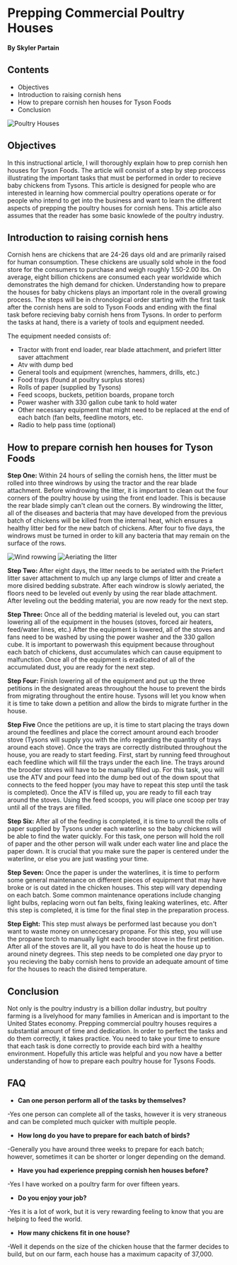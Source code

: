 
# Prepping Commercial Poultry Houses
**By Skyler Partain**

## Contents
- Objectives
- Introduction to raising cornish hens 
- How to prepare cornish hen houses for Tyson Foods
- Conclusion

![Poultry Houses](https://www.consumerreports.org/content/dam/cro/magazine-articles/2014/February/CR022K14-Chickens_1A.jpg)

## Objectives 

In this instructional article, I will thoroughly explain how to prep cornish hen houses for Tyson Foods. The article will consist of a step by step proccess illustrating the important tasks that must be performed in order to recieve baby chickens from Tysons. This article is designed for people who are interested in learning how commercial poultry operations operate or for people who intend to get into the business and want to learn the different aspects of prepping the poultry houses for cornish hens. This article also assumes that the reader has some basic knowlede of the poultry industry.

## Introduction to raising cornish hens

Cornish hens are chickens that are 24-26 days old and are primarily raised for human consumption. These chickens are usually sold whole in the food store for the consumers to purchase and weigh roughly 1.50-2.00 lbs. On average, eight billion chickens are consumed each year worldwide which demonstrates the high demand for chicken. Understanding how to prepare the houses for baby chickens plays an important role in the overall growing process. The steps will be in chronological order starting with the first task after the cornish hens are sold to Tyson Foods and ending with the final task before recieving baby cornish hens from Tysons. In order to perform the tasks at hand, there is a variety of tools and equipment needed.

The equipment needed consists of:
- Tractor with front end loader, rear blade attachment, and priefert litter saver attachment
- Atv with dump bed
- General tools and equipment (wrenches, hammers, drills, etc.)
- Food trays (found at poultry surplus stores)
- Rolls of paper (supplied by Tysons)
- Feed scoops, buckets, petition boards, propane torch
- Power washer with 330 gallon cube tank to hold water
- Other necessary equipment that might need to be replaced at the end of each batch (fan belts, feedline motors, etc.
- Radio to help pass time (optional)

## How to prepare cornish hen houses for Tyson Foods

**Step One:** Within 24 hours of selling the cornish hens, the litter must be rolled into three windrows by using the tractor and the rear blade attachment. Before windrowing the litter, it is important to clean out the four corners of the poultry house by using the front end loader. This is because the rear blade simply can't clean out the corners. By windrowing the litter, all of the diseases and bacteria that may have developed from the previous batch of chickens will be killed from the internal heat, which ensures a healthy litter bed for the new batch of chickens. After four to five days, the windrows must be turned in order to kill any bacteria that may remain on the surface of the rows.

![Wind rowwing](https://poultryhealthtoday.com/wp-content/uploads/2016/06/Windrowing-tractor-cr-335x300.png)
![Aeriating the litter](https://www.priefert.com/portal/assets/other/products/product/picturesthumbs/Chicken%20House_11_2004.jpg)

**Step Two:** After eight days, the litter needs to be aeriated with the Priefert litter saver attachment to mulch up any large clumps of litter and create a more disired bedding substrate. After each windrow is slowly aeriated, the floors need to be leveled out evenly by using the rear blade attachment. After leveling out the bedding material, you are now ready for the next step.

**Step Three:** Once all of the bedding material is leveled out, you can start lowering all of the equipment in the houses (stoves, forced air heaters, feed/water lines, etc.) After the equipment is lowered, all of the stoves and fans need to be washed by using the power washer and the 330 gallon cube. It is important to powerwash this equipment because throughout each batch of chickens, dust accumulates which can cause equipment to malfunction. Once all of the equipment is eradicated of all of the accumulated dust, you are ready for the next step.

**Step Four:** Finish lowering all of the equipment and put up the three petitions in the designated areas throughout the house to prevent the birds from migrating throughout the entire house. Tysons will let you know when it is time to take down a petition and allow the birds to migrate further in the house. 

**Step Five** Once the petitions are up, it is time to start placing the trays down around the feedlines and  place the correct amount around each brooder stove (Tysons will supply you with the info regarding the quantity of trays around each stove). Once the trays are correctly distributed throughout the house, you are ready to start feeding. First, start by running feed throughout each feedline which will fill the trays under the each line. The trays around the brooder stoves will have to be manually filled up. For this task, you will use the ATV and pour feed into the dump bed out of the down spout that connects to the feed hopper (you may have to repeat this step until the task is completed). Once the ATV is filled up, you are ready to fill each tray around the stoves. Using the feed scoops, you will place one scoop per tray until all of the trays are filled. 

**Step Six:** After all of the feeding is completed, it is time to unroll the rolls of paper supplied by Tysons under each waterline so the baby chickens will be able to find the water quickly. For this task, one person will hold the roll of paper and the other person will walk under each water line and place the paper down. It is crucial that you make sure the paper is centered under the waterline, or else you are just wasting your time.

**Step Seven:** Once the paper is under the waterlines, it is time to perform some general maintenance on different pieces of equipment that may have broke or is out dated in the chicken houses. This step will vary depending on each batch. Some common maintenance operations include changing light bulbs, replacing worn out fan belts, fixing leaking waterlines, etc. After this step is completed, it is time for the final step in the preparation process.

**Step Eight:** This step must always be performed last because you don't want to waste money on unneccesary propane. For this step, you will use the propane torch to manually light each brooder stove in the first petition. After all of the stoves are lit, all you have to do is heat the house up to around ninety degrees. This step needs to be completed one day pryor to you recieving the baby cornish hens to provide an adequate amount of time for the houses to reach the disired temperature.

## Conclusion

Not only is the poultry industry is a billion dollar industry, but poultry farming is a livelyhood for many families in American and is important to the United States economy. Prepping commercial poultry houses requires a substantial amount of time and dedication. In order to perfect the tasks and do them correctly, it takes practice. You need to take your time to ensure that each task is done correctly to provide each bird with a healthy environment. Hopefully this article was helpful and you now have a better understanding of how to prepare each poultry house for Tysons Foods.

## FAQ

- **Can one person perform all of the tasks by themselves?**

-Yes one person can complete all of the tasks, however it is very straneous and can be completed much quicker with multiple people.

- **How long do you have to prepare for each batch of birds?**

-Generally you have around three weeks to prepare for each batch; however, sometimes it can be shorter or longer depending on the demand.

- **Have you had experience prepping cornish hen houses before?**

-Yes I have worked on a poultry farm for over fifteen years.

- **Do you enjoy your job?**

-Yes it is a lot of work, but it is very rewarding feeling to know that you are helping to feed the world.

- **How many chickens fit in one house?**

-Well it depends on the size of the chicken house that the farmer decides to build, but on our farm, each house has a maximum capacity of 37,000.
